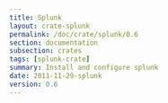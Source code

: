 ```yaml
---
title: Splunk
layout: crate-splunk
permalink: /doc/crate/splunk/0.6
section: documentation
subsection: crates
tags: [splunk-crate]
summary: Install and configure splunk
date: 2011-11-29-splunk
version: 0.6
---
```

